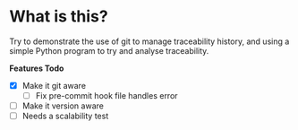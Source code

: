 # What is this?
Try to demonstrate the use of git to manage traceability history, and using a simple Python program to try and analyse traceability.

**Features Todo**
- [x] Make it git aware
   - [ ] Fix pre-commit hook file handles error 
- [ ] Make it version aware
- [ ] Needs a scalability test